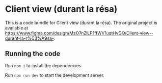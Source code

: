 
  # Client view (durant la résa)

  This is a code bundle for Client view (durant la résa). The original project is available at https://www.figma.com/design/MzO7nZlLP1ffWV1uqtHvGQ/Client-view--durant-la-r%C3%A9sa-.

  ## Running the code

  Run `npm i` to install the dependencies.

  Run `npm run dev` to start the development server.
  